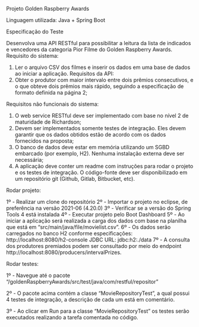 Projeto Golden Raspberry Awards

Linguagem utilizada:
Java + Spring Boot

Especificação do Teste 

Desenvolva uma API RESTful para possibilitar a leitura da lista de indicados e vencedores da categoria Pior Filme do Golden Raspberry Awards. 
Requisito do sistema:
 1. Ler o arquivo CSV dos filmes e inserir os dados em uma base de dados ao iniciar a aplicação. 
Requisitos da API: 
1. Obter o produtor com maior intervalo entre dois prêmios consecutivos, e o que obteve dois prêmios mais rápido, seguindo a especificação de formato definida na página 2; 

Requisitos não funcionais do sistema: 

1. O web service RESTful deve ser implementado com base no nível 2 de maturidade de Richardson; 
2. Devem ser implementados somente testes de integração. Eles devem garantir que os dados obtidos estão de acordo com os dados fornecidos na proposta; 
3. O banco de dados deve estar em memória utilizando um SGBD embarcado (por exemplo, H2). Nenhuma instalação externa deve ser necessária; 
4. A aplicação deve conter um readme com instruções para rodar o projeto e os testes de integração. O código-fonte deve ser disponibilizado em um repositório git (Github, Gitlab, Bitbucket, etc).


Rodar projeto:

1º - Realizar um clone do repositório 
2º - Importar o projeto no eclipse, de preferência na versão 2021-06 (4.20.0)
3º - Verificar se a versão do Spring Tools 4 está instalada
4º - Executar projeto pelo Boot Dashboard
5º - Ao iniciar a aplicação será realizada a carga dos dados com base na planilha que está em “src/main/java/file/movielist.csv”.
6º - Os dados serão carregados no banco H2 conforme especificações: http://localhost:8080/h2-console
JDBC URL: jdbc:h2:./data
7º - A consulta dos produtores premiados podem ser consultado por meio do endpoint http://localhost:8080/producers/intervalPrizes.

Rodar testes:

1º - Navegue até o pacote “/goldenRaspberryAwards/src/test/java/com/restful/repositor”

2º - O pacote acima contém a classe “MovieRepositoryTest”, a qual possui 4 testes de integração, a descrição de cada um está em comentário.

3º - Ao clicar em Run para a classe “MovieRepositoryTest” os testes serão executados realizando a tarefa comentada no código.

